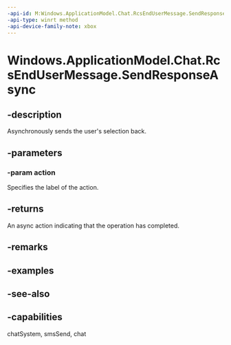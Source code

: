 ```yaml
---
-api-id: M:Windows.ApplicationModel.Chat.RcsEndUserMessage.SendResponseAsync(Windows.ApplicationModel.Chat.RcsEndUserMessageAction)
-api-type: winrt method
-api-device-family-note: xbox
---
```


<!-- Method syntax
public Windows.Foundation.IAsyncAction SendResponseAsync(Windows.ApplicationModel.Chat.RcsEndUserMessageAction action)
-->

# Windows.ApplicationModel.Chat.RcsEndUserMessage.SendResponseAsync

## -description
Asynchronously sends the user's selection back.

## -parameters
### -param action
Specifies the label of the action.

## -returns
An async action indicating that the operation has completed.

## -remarks

## -examples

## -see-also

## -capabilities
chatSystem, smsSend, chat
